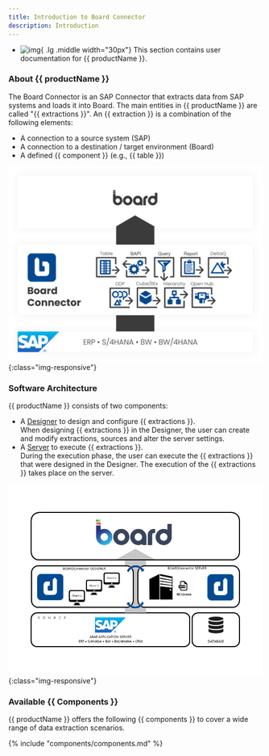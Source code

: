 ```yaml
---
title: Introduction to Board Connector
description: Introduction
---
```


<div class="grid cards" markdown>

-   ![img](site:assets/images/logos/theo-thumbs.png){ .lg .middle width="30px"} This section contains user documentation for {{ productName }}.

</div>


### About {{ productName }}

The Board Connector is an SAP Connector that extracts data from SAP systems and loads it into Board. 
The main entities in {{ productName }} are called "{{ extractions }}". 
An {{ extraction }} is a combination of the following elements:

- A connection to a source system (SAP)
- A connection to a destination / target environment (Board) 
- A defined {{ component }} (e.g., {{ table }})

![BC-Architecture](../assets/images/bc/documentation/Board.png){:class="img-responsive"}

### Software Architecture 

{{ productName }} consists of two components:

- A [Designer](#link) to design and configure {{ extractions }}.<br>
When designing {{ extractions }} in the Designer, the user can create and modify extractions, sources and alter the server settings.
- A [Server](#link) to execute {{ extractions }}.<br>
During the execution phase, the user can execute the {{ extractions }} that were designed in the Designer. 
The execution of the {{ extractions }} takes place on the server.

![BC-Architecture](../assets/images/bc/documentation/Architecture.png){:class="img-responsive"}

### Available {{ Components }}

{{ productName }} offers the following {{ components }} to cover a wide range of data extraction scenarios.

{% include "components/components.md" %}

